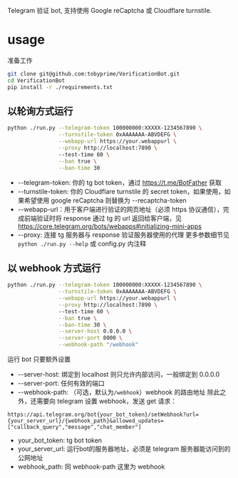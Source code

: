 Telegram 验证 bot, 支持使用 Google reCaptcha 或 Cloudflare turnstile.

# usage
准备工作
```bash
git clone git@github.com:tobyprime/VerificationBot.git
cd VerificationBot
pip install -r ./requirements.txt
```
## 以轮询方式运行
```bash
python ./run.py --telegram-token 100000000:XXXXX-1234567890 \
                --turnstile-token 0xAAAAAAA-ABVDEFG \
                --webapp-url https://your.webappurl \
                --proxy http://localhost:7890 \ 
                --test-time 60 \
                --ban true \
                --ban-time 30 
```
- --telegram-token: 你的 tg bot token，通过 https://t.me/BotFather 获取
- --turnstile-token: 你的 Cloudflare turnstile 的 secret token，如果使用，如果希望使用 google reCaptcha 则替换为 --recaptcha-token
- --webapp-url：用于客户端进行验证的网页地址（必须 https 协议通信），完成前端验证时将 response 通过 tg 的 url 返回给客户端，见 https://core.telegram.org/bots/webapps#initializing-mini-apps
- --proxy: 连接 tg 服务器与 response 验证服务器使用的代理
更多参数细节见 `python ./run.py --help` 或 config.py 内注释
## 以 webhook 方式运行
```bash
python ./run.py --telegram-token 100000000:XXXXX-1234567890 \
                --turnstile-token 0xAAAAAAA-ABVDEFG \
                --webapp-url https://your.webappurl \
                --proxy http://localhost:7890 \ 
                --test-time 60 \
                --ban true \
                --ban-time 30 \
                --server-host 0.0.0.0 \
                --server-port 8000 \
                --webhook-path "/webhook"
```
运行 bot 只要额外设置
- --server-host: 绑定到 localhost 则只允许内部访问，一般绑定到 0.0.0.0
- --server-port: 任何有效的端口
- --webhook-path: （可选，默认为`/webhook`）webhook 的路由地址
除此之外，还需要向 telegram 设置 webhook，发送 get 请求：
```
https://api.telegram.org/bot{your_bot_token}/setWebhook?url={your_server_url}/{webhook_path}&allowed_updates=["callback_query","message","chat_member"]
```
- your_bot_token: tg bot token
- your_server_url: 运行bot的服务器地址，必须是 telegram 服务器能访问到的公网地址
- webhook_path: 同 webhook-path 这里为 webhook